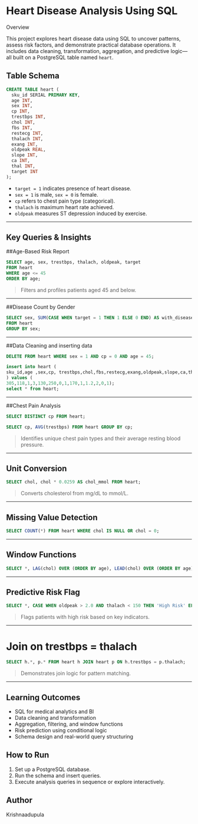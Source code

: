 
# Heart Disease Analysis Using SQL

Overview

This project explores heart disease data using SQL to uncover patterns, assess risk factors, and demonstrate practical database operations. It includes data cleaning, transformation, aggregation, and predictive logic—all built on a PostgreSQL table named `heart`.

## Table Schema

```sql
CREATE TABLE heart (
  sku_id SERIAL PRIMARY KEY,
  age INT,
  sex INT,
  cp INT,
  trestbps INT,
  chol INT,
  fbs INT,
  restecg INT,
  thalach INT,
  exang INT,
  oldpeak REAL,
  slope INT,
  ca INT,
  thal INT,
  target INT
);
```

- `target = 1` indicates presence of heart disease.
- `sex = 1` is male, `sex = 0` is female.
- `cp` refers to chest pain type (categorical).
- `thalach` is maximum heart rate achieved.
- `oldpeak` measures ST depression induced by exercise.

---

##  Key Queries & Insights

##Age-Based Risk Report
```sql
SELECT age, sex, trestbps, thalach, oldpeak, target
FROM heart
WHERE age <= 45
ORDER BY age;
```
> Filters and profiles patients aged 45 and below.

---

##Disease Count by Gender
```sql
SELECT sex, SUM(CASE WHEN target = 1 THEN 1 ELSE 0 END) AS with_disease
FROM heart
GROUP BY sex;
```
---

##Data Cleaning and inserting data
```sql
DELETE FROM heart WHERE sex = 1 AND cp = 0 AND age = 45;

insert into heart (
sku_id,age ,sex,cp, trestbps,chol,fbs,restecg,exang,oldpeak,slope,ca,thal,target
) values (
305,118,1,3,130,250,0,1,170,1,1.2,2,0,1); 
select * from heart;
```


---

##Chest Pain Analysis
```sql
SELECT DISTINCT cp FROM heart;

SELECT cp, AVG(trestbps) FROM heart GROUP BY cp;
```
> Identifies unique chest pain types and their average resting blood pressure.

---

## Unit Conversion
```sql
SELECT chol, chol * 0.0259 AS chol_mmol FROM heart;
```
> Converts cholesterol from mg/dL to mmol/L.

---

## Missing Value Detection
```sql
SELECT COUNT(*) FROM heart WHERE chol IS NULL OR chol = 0;
```
---

## Window Functions
```sql
SELECT *, LAG(chol) OVER (ORDER BY age), LEAD(chol) OVER (ORDER BY age) FROM heart;
```
---

## Predictive Risk Flag
```sql
SELECT *, CASE WHEN oldpeak > 2.0 AND thalach < 150 THEN 'High Risk' ELSE 'Normal' END AS risk_flag FROM heart;
```
> Flags patients with high risk based on key indicators.

---

# Join on trestbps = thalach
```sql
SELECT h.*, p.* FROM heart h JOIN heart p ON h.trestbps = p.thalach;
```
> Demonstrates join logic for pattern matching.

---

##  Learning Outcomes

- SQL for medical analytics and BI
- Data cleaning and transformation
- Aggregation, filtering, and window functions
- Risk prediction using conditional logic
- Schema design and real-world query structuring


##  How to Run

1. Set up a PostgreSQL database.
2. Run the schema and insert queries.
3. Execute analysis queries in sequence or explore interactively.

##  Author
Krishnaadupula

